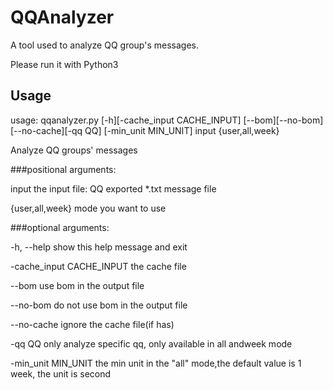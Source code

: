 # QQAnalyzer
A tool used to analyze QQ group's messages.

Please run it with Python3

## Usage

usage: qqanalyzer.py \[-h\]\[-cache_input CACHE_INPUT\] \[--bom\]\[--no-bom\] \[--no-cache\]\[-qq QQ\] \[-min_unit MIN_UNIT\] input {user,all,week}

Analyze QQ groups' messages

###positional arguments:

  input                 the input file: QQ exported *.txt message file

  {user,all,week}       mode you want to use

###optional arguments:

  -h, --help					show this help message and exit

  -cache_input CACHE_INPUT			the cache file

  --bom						use bom in the output file

  --no-bom					do not use bom in the output file

  --no-cache					ignore the cache file(if has)

  -qq QQ					only analyze specific qq, only available in all andweek mode

  -min_unit MIN_UNIT				the min unit in the "all" mode,the default value is 1 week, the unit is second
